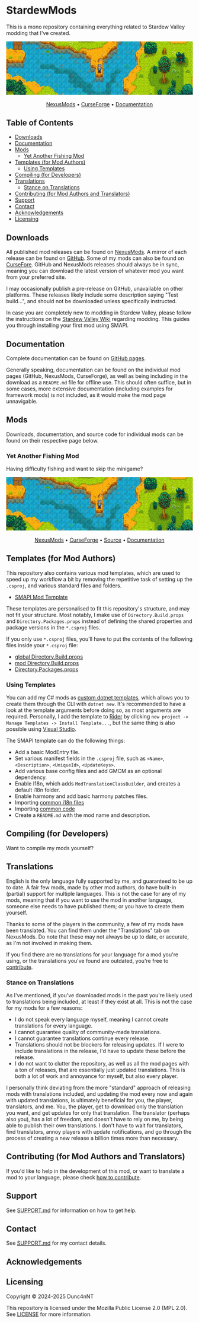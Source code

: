 <!-- omit in toc -->
# StardewMods

This is a mono repository containing everything related to Stardew Valley modding that I've created.

<div align="center">

![Stardew Valley](./src/mods/YetAnotherFishingMod/.nexusmods/header_image.jpg)

[NexusMods][nexusmods] • [CurseForge][curseforge] • [Documentation][website]

</div>

<!-- omit in toc -->
## Table of Contents

- [Downloads](#downloads)
- [Documentation](#documentation)
- [Mods](#mods)
  - [Yet Another Fishing Mod](#yet-another-fishing-mod)
- [Templates (for Mod Authors)](#templates-for-mod-authors)
  - [Using Templates](#using-templates)
- [Compiling (for Developers)](#compiling-for-developers)
- [Translations](#translations)
  - [Stance on Translations](#stance-on-translations)
- [Contributing (for Mod Authors and Translators)](#contributing-for-mod-authors-and-translators)
- [Support](#support)
- [Contact](#contact)
- [Acknowledgements](#acknowledgements)
- [Licensing](#licensing)

## Downloads

All published mod releases can be found on [NexusMods][nexusmods]. A mirror of each release can be found on
[GitHub][gh-releases]. Some of my mods can also be found on [CurseFore][curseforge]. GitHub and NexusMods releases
should always be in sync, meaning you can download the latest version of whatever mod you want from your preferred
site.

I may occasionally publish a pre-release on GitHub, unavailable on other platforms. These releases likely include
some description saying "Test build...", and should not be downloaded unless specifically instructed.

In case you are completely new to modding in Stardew Valley, please follow the instructions on the
[Stardew Valley Wiki](https://stardewvalleywiki.com/Modding:Player_Guide/Getting_Started) regarding modding.
This guides you through installing your first mod using SMAPI.

## Documentation

Complete documentation can be found on [GitHub pages][website].

Generally speaking, documentation can be found on the individual mod pages (GitHub, NexusMods, CurseForge), as well as
being including in the download as a `README.md` file for offline use. This should often suffice, but in some cases,
more extensive documentation (including examples for framework mods) is not included, as it would make the mod page
unnavigable.

## Mods

Downloads, documentation, and source code for individual mods can be found on their respective page below.

### Yet Another Fishing Mod

Having difficulty fishing and want to skip the minigame?

<div align="center">

![A person cathing a fish in Stardew Valley.](./src/mods/YetAnotherFishingMod/.nexusmods/header_image.jpg)

[NexusMods](https://www.nexusmods.com/stardewvalley/mods/20391) •
[CurseForge](https://www.curseforge.com/stardewvalley/mods/yet-another-fishing-mod) •
[Source](./src/mods/YetAnotherFishingMod) •
[Documentation](https://dunc4nnt.github.io/StardewMods/YetAnotherFishingMod)

</div>

## Templates (for Mod Authors)

This repository also contains various mod templates, which are used to speed up my workflow a bit by removing the
repetitive task of setting up the `.csproj`, and various standard files and folders.

- [SMAPI Mod Template](./templates/SmapiMod)

These templates are personalised to fit this repository's structure, and may not fit your structure. Most notably,
I make use of `Directory.Build.props` and `Directory.Packages.props` instead of defining the shared  properties and
package versions in the `*.csproj` files.

If you only use `*.csproj` files, you'll have to put the contents of the following files inside your `*.csproj` file:

- [global Directory.Build.props](./Directory.Build.props)
- [mod Directory.Build.props](./src/mods/Directory.Build.props)
- [Directory.Packages.props](./Directory.Packages.props)

### Using Templates

You can add my C# mods as
[custom dotnet templates](https://learn.microsoft.com/en-us/dotnet/core/tools/custom-templates), which allows you to
create them through the CLI with `dotnet new`. It's recommended to have a look at the template arguments before
doing so, as most arguments are required. Personally, I add the template to [Rider](https://www.jetbrains.com/rider/)
by clicking `new project -> Manage Templates -> Install Template...`, but the same thing is also possible using
[Visual Studio](https://visualstudio.microsoft.com/vs/).

The SMAPI template can do the following things:

- Add a basic ModEntry file.
- Set various manifest fields in the `.csproj` file, such as `<Name>`, `<Description>`, `<UniqueId>`, `<UpdateKeys>`.
- Add various base config files and add GMCM as an optional dependency.
- Enable I18n, which adds `ModTranslationClassBuilder`, and creates a default i18n folder.
- Enable harmony and add basic harmony patches files.
- Importing [common i18n files](./src/shared/i18n)
- Importing [common code](./src/shared/Common)
- Create a `README.md` with the mod name and description.

## Compiling (for Developers)

Want to compile my mods yourself?

<!--TODO: add instructions to clone the repo, set up everything and compile my mods-->

## Translations

English is the only language fully supported by me, and guaranteed to be up to date.
A fair few mods, made by other mod authors, do have built-in (partial) support for multiple languages.
This is not the case for any of my mods, meaning that if you want to use the mod in another language, someone else
needs to have published them; or you have to create them yourself.

Thanks to some of the players in the community, a few of my mods have been translated.
You can find them under the "Translations" tab on NexusMods.
Do note that these may not always be up to date, or accurate, as I'm not involved in making them.

If you find there are no translations for your language for a mod you're using, or the translations you've found are
outdated, you're free to [contribute](./.github/CONTRIBUTING.md).

### Stance on Translations

As I've mentioned, if you've downloaded mods in the past you're likely used to translations being included, at least
if they exist at all. This is not the case for my mods for a few reasons:

- I do not speak every language myself, meaning I cannot create translations for every language.
- I cannot guarantee quality of community-made translations.
- I cannot guarantee translations continue every release.
- Translations should not be blockers for releasing updates. If I were to include translations in the release, I'd
have to update these before the release.
- I do not want to clutter the repository, as well as all the mod pages with a ton of releases, that are essentially
just updated translations. This is both a lot of work and annoyance for myself, but also every player.

I personally think deviating from the more "standard" approach of releasing mods with translations included,
and updating the mod every now and again with updated translations, is ultimately beneficial for you, the player,
translators, and me. You, the player, get to download only the translation you want, and get updates for only that
translation. The translator (perhaps also you), has a lot of freedom, and doesn't have to rely on me, by being able to
publish their own translations. I don't have to wait for translators, find translators, annoy players with update
notifications, and go through the process of creating a new release a billion times more than necessary.

## Contributing (for Mod Authors and Translators)

If you'd like to help in the development of this mod, or want to translate a mod to your language, please check
[how to contribute](./.github/CONTRIBUTING.md).

## Support

See [SUPPORT.md](./.github/SUPPORT.md) for information on how to get help.

## Contact

See [SUPPORT.md](./.github/SUPPORT.md#contact) for my contact details.

## Acknowledgements

<!--TODO: acknowledgements-->

## Licensing

Copyright © 2024-2025 Dunc4nNT

This repository is licensed under the Mozilla Public License 2.0 (MPL 2.0). See [LICENSE](./LICENSE) for more
information.

[nexusmods]: https://next.nexusmods.com/profile/NeverToxic/mods
[curseforge]: https://www.curseforge.com/members/nevertoxic/projects
[gh-releases]: https://github.com/Dunc4nNT/StardewMods/releases
[website]: https://dunc4nnt.github.io/StardewMods
